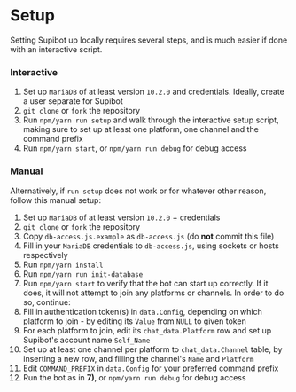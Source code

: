 # Setup

Setting Supibot up locally requires several steps, and is much easier if done with an interactive script.

### Interactive

1) Set up `MariaDB` of at least version `10.2.0` and credentials. Ideally, create a user separate for Supibot
2) `git clone` or `fork` the repository
3) Run `npm/yarn run setup` and walk through the interactive setup script, making sure to set up at least one platform, one channel and the command prefix
4) Run `npm/yarn start`, or `npm/yarn run debug` for debug access

### Manual

Alternatively, if `run setup` does not work or for whatever other reason, follow this manual setup:

1) Set up `MariaDB` of at least version `10.2.0` + credentials
2) `git clone` or `fork` the repository
3) Copy `db-access.js.example` as `db-access.js` (do **not** commit this file)
4) Fill in your `MariaDB` credentials to `db-access.js`, using sockets or hosts respectively
5) Run `npm/yarn install`
6) Run `npm/yarn run init-database`
7) Run `npm/yarn start` to verify that the bot can start up correctly. If it does, it will not attempt to join any platforms or channels. In order to do so, continue:
8) Fill in authentication token(s) in `data.Config`, depending on which platform to join - by editing its `Value` from `NULL` to given token
9) For each platform to join, edit its `chat_data.Platform` row and set up Supibot's account name `Self_Name`
10) Set up at least one channel per platform to `chat_data.Channel` table, by inserting a new row, and filling the channel's `Name` and `Platform`
11) Edit `COMMAND_PREFIX` in `data.Config` for your preferred command prefix
12) Run the bot as in **7)**, or `npm/yarn run debug` for debug access